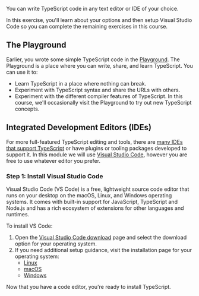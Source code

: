 You can write TypeScript code in any text editor or IDE of your choice.

In this exercise, you'll learn about your options and then setup Visual Studio Code so you can complete the remaining exercises in this course.

## The Playground

Earlier, you wrote some simple TypeScript code in the [Playground](https://www.typescriptlang.org/play). The Playground is a place where you can write, share, and learn TypeScript. You can use it to:

- Learn TypeScript in a place where nothing can break.
- Experiment with TypeScript syntax and share the URLs with others.
- Experiment with the different compiler features of TypeScript.
In this course, we'll occasionally visit the Playground to try out new TypeScript concepts.

## Integrated Development Editors (IDEs)

For more full-featured TypeScript editing and tools, there are [many IDEs that support TypeScript](https://github.com/Microsoft/TypeScript/wiki/TypeScript-Editor-Support) or have plugins or tooling packages developed to support it. In this module we will use [Visual Studio Code](https://code.visualstudio.com), however you are free to use whatever editor you prefer.

### Step 1: Install Visual Studio Code

Visual Studio Code (VS Code) is a free, lightweight source code editor that runs on your desktop on the macOS, Linux, and Windows operating systems. It comes with built-in support for JavaScript, TypeScript and Node.js and has a rich ecosystem of extensions for other languages and runtimes.

To install VS Code:

1. Open the [Visual Studio Code download](https://code.visualstudio.com/download) page and select the download option for your operating system.
2. If you need additional setup guidance, visit the installation page for your operating system:
    - [Linux](https://code.visualstudio.com/docs/setup/linux)
    - [macOS](https://code.visualstudio.com/docs/setup/mac)
    - [Windows](https://code.visualstudio.com/docs/setup/windows)

Now that you have a code editor, you're ready to install TypeScript.
